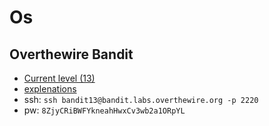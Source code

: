 # Os

## Overthewire Bandit 

* [Current level (13)](https://overthewire.org/wargames/bandit/bandit14.html)
* [explenations](https://hackmethod.com/overthewire-bandit-1/)
* ssh: `ssh bandit13@bandit.labs.overthewire.org -p 2220`
* pw: `8ZjyCRiBWFYkneahHwxCv3wb2a1ORpYL`

<Posts/>
